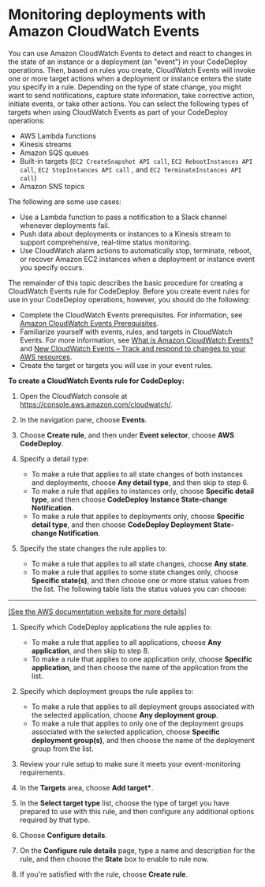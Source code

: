 # Monitoring deployments with Amazon CloudWatch Events<a name="monitoring-cloudwatch-events"></a>

You can use Amazon CloudWatch Events to detect and react to changes in the state of an instance or a deployment \(an "event"\) in your CodeDeploy operations\. Then, based on rules you create, CloudWatch Events will invoke one or more target actions when a deployment or instance enters the state you specify in a rule\. Depending on the type of state change, you might want to send notifications, capture state information, take corrective action, initiate events, or take other actions\. You can select the following types of targets when using CloudWatch Events as part of your CodeDeploy operations:
+ AWS Lambda functions
+  Kinesis streams
+ Amazon SQS queues
+ Built\-in targets \(`EC2 CreateSnapshot API call`, `EC2 RebootInstances API call`, `EC2 StopInstances API call` , and `EC2 TerminateInstances API call`\)
+ Amazon SNS topics

The following are some use cases:
+ Use a Lambda function to pass a notification to a Slack channel whenever deployments fail\.
+ Push data about deployments or instances to a Kinesis stream to support comprehensive, real\-time status monitoring\.
+ Use CloudWatch alarm actions to automatically stop, terminate, reboot, or recover Amazon EC2 instances when a deployment or instance event you specify occurs\.

The remainder of this topic describes the basic procedure for creating a CloudWatch Events rule for CodeDeploy\. Before you create event rules for use in your CodeDeploy operations, however, you should do the following:
+ Complete the CloudWatch Events prerequisites\. For information, see [Amazon CloudWatch Events Prerequisites](https://docs.aws.amazon.com/AmazonCloudWatch/latest/events/CWE_Prerequisites.html)\.
+ Familiarize yourself with events, rules, and targets in CloudWatch Events\. For more information, see [What is Amazon CloudWatch Events?](https://docs.aws.amazon.com/AmazonCloudWatch/latest/events/WhatIsCloudWatchEvents.html) and [New CloudWatch Events – Track and respond to changes to your AWS resources](http://aws.amazon.com/blogs/aws/new-cloudwatch-events-track-and-respond-to-changes-to-your-aws-resources/)\.
+ Create the target or targets you will use in your event rules\. 

**To create a CloudWatch Events rule for CodeDeploy:**

1. Open the CloudWatch console at [https://console\.aws\.amazon\.com/cloudwatch/](https://console.aws.amazon.com/cloudwatch/)\.

1. In the navigation pane, choose **Events**\.

1. Choose **Create rule**, and then under **Event selector**, choose **AWS CodeDeploy**\.

1. Specify a detail type:
   + To make a rule that applies to all state changes of both instances and deployments, choose **Any detail type**, and then skip to step 6\.
   + To make a rule that applies to instances only, choose **Specific detail type**, and then choose **CodeDeploy Instance State\-change Notification**\.
   + To make a rule that applies to deployments only, choose **Specific detail type**, and then choose **CodeDeploy Deployment State\-change Notification**\.

1. Specify the state changes the rule applies to:
   + To make a rule that applies to all state changes, choose **Any state**\.
   + To make a rule that applies to some state changes only, choose **Specific state\(s\)**, and then choose one or more status values from the list\. The following table lists the status values you can choose:  
****    
[\[See the AWS documentation website for more details\]](http://docs.aws.amazon.com/codedeploy/latest/userguide/monitoring-cloudwatch-events.html)

1. Specify which CodeDeploy applications the rule applies to:
   + To make a rule that applies to all applications, choose **Any application**, and then skip to step 8\.
   + To make a rule that applies to one application only, choose **Specific application**, and then choose the name of the application from the list\.

1. Specify which deployment groups the rule applies to:
   + To make a rule that applies to all deployment groups associated with the selected application, choose **Any deployment group**\.
   + To make a rule that applies to only one of the deployment groups associated with the selected application, choose **Specific deployment group\(s\)**, and then choose the name of the deployment group from the list\.

1. Review your rule setup to make sure it meets your event\-monitoring requirements\.

1. In the **Targets** area, choose **Add target\***\.

1. In the **Select target type** list, choose the type of target you have prepared to use with this rule, and then configure any additional options required by that type\. 

1. Choose **Configure details**\.

1. On the **Configure rule details** page, type a name and description for the rule, and then choose the **State** box to enable to rule now\.

1. If you're satisfied with the rule, choose **Create rule**\.